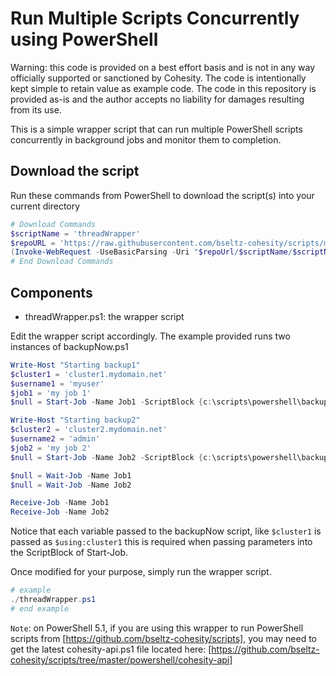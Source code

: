 # Run Multiple Scripts Concurrently using  PowerShell

Warning: this code is provided on a best effort basis and is not in any way officially supported or sanctioned by Cohesity. The code is intentionally kept simple to retain value as example code. The code in this repository is provided as-is and the author accepts no liability for damages resulting from its use.

This is a simple wrapper script that can run multiple PowerShell scripts concurrently in background jobs and monitor them to completion.

## Download the script

Run these commands from PowerShell to download the script(s) into your current directory

```powershell
# Download Commands
$scriptName = 'threadWrapper'
$repoURL = 'https://raw.githubusercontent.com/bseltz-cohesity/scripts/master/powershell'
(Invoke-WebRequest -UseBasicParsing -Uri "$repoUrl/$scriptName/$scriptName.ps1").content | Out-File "$scriptName.ps1"; (Get-Content "$scriptName.ps1") | Set-Content "$scriptName.ps1"
# End Download Commands
```

## Components

* threadWrapper.ps1: the wrapper script

Edit the wrapper script accordingly. The example provided runs two instances of backupNow.ps1

```powershell
Write-Host "Starting backup1"
$cluster1 = 'cluster1.mydomain.net'
$username1 = 'myuser'
$job1 = 'my job 1'
$null = Start-Job -Name Job1 -ScriptBlock {c:\scripts\powershell\backupNow.ps1 -vip $using:cluster1 -username $using:username1 -jobName $using:job1 -interactive -sleepTimeSecs 10 -wait }

Write-Host "Starting backup2"
$cluster2 = 'cluster2.mydomain.net'
$username2 = 'admin'
$job2 = 'my job 2'
$null = Start-Job -Name Job2 -ScriptBlock {c:\scripts\powershell\backupNow.ps1 -vip $using:cluster2 -username $using:username2 -jobName $using:job2 -interactive -sleepTimeSecs 10 -wait }

$null = Wait-Job -Name Job1
$null = Wait-Job -Name Job2

Receive-Job -Name Job1
Receive-Job -Name Job2
```

Notice that each variable passed to the backupNow script, like `$cluster1` is passed as `$using:cluster1` this is required when passing parameters into the ScriptBlock of Start-Job.  

Once modified for your purpose, simply run the wrapper script.

```powershell
# example
./threadWrapper.ps1
# end example
```

`Note`: on PowerShell 5.1, if you are using this wrapper to run PowerShell scripts from [https://github.com/bseltz-cohesity/scripts], you may need to get the latest cohesity-api.ps1 file located here: [https://github.com/bseltz-cohesity/scripts/tree/master/powershell/cohesity-api]
